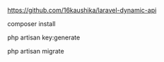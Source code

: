 https://github.com/16kaushika/laravel-dynamic-api

composer install

php artisan key:generate

php artisan migrate
